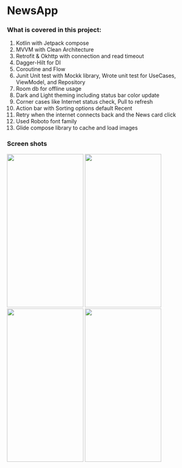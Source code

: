 # NewsApp

### What is covered in this project: 

1. Kotlin with Jetpack compose
2. MVVM with Clean Architecture 
3. Retrofit & Okhttp with connection and read timeout
4. Dagger-Hilt for DI
5. Coroutine and Flow
6. Junit Unit test with Mockk library, Wrote unit test for UseCases, ViewModel, and Repository
7. Room db for offline usage
8. Dark and Light theming including status bar color update
9. Corner cases like Internet status check, Pull to refresh 
10. Action bar with Sorting options default Recent
11. Retry when the internet connects back and the News card click
12. Used Roboto font family
13. Glide compose library to cache and load images

### Screen shots

 <img src="https://github.com/sureshmaidaragi1919/NewsApp/assets/28126457/1d05f476-5909-4918-9530-4f3c6c370d61" width="200" height="400" />
 <img src="https://github.com/sureshmaidaragi1919/NewsApp/assets/28126457/989e8dc8-9127-4cc7-a920-f8441c72ed56" width="200" height="400" />
 <img src="https://github.com/sureshmaidaragi1919/NewsApp/assets/28126457/c3900d5b-1492-47ac-8b6d-617f2b3c601e" width="200" height="400" />
  <img src="https://github.com/sureshmaidaragi1919/NewsApp/assets/28126457/fc257e9e-e6ad-402d-963b-b2061660126c" width="200" height="400" />



